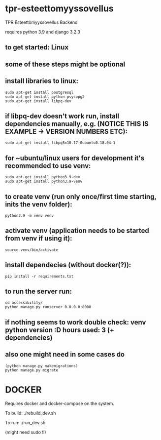 # tpr-esteettomyyssovellus

TPR Esteettömyyssovellus Backend

requires python 3.9 and django 3.2.3

## to get started: Linux

## some of these steps might be optional

## install libraries to linux:

```
sudo apt-get install postgresql
sudo apt-get install python-psycopg2
sudo apt-get install libpq-dev
```

## if libpq-dev doesn't work run, install dependencies manually, e.g. (NOTICE THIS IS EXAMPLE -> VERSION NUMBERS ETC):

```
sudo apt-get install libpq5=10.17-0ubuntu0.18.04.1
```

## for ~ubuntu/linux users for development it's recommended to use venv:

```
sudo apt-get install python3.9-dev
sudo apt-get install python3.9-venv
```

## to create venv (run only once/first time starting, inits the venv folder):

```
python3.9 -m venv venv
```

## activate venv (application needs to be started from venv if using it):

```
source venv/bin/activate
```

## install dependecies (without docker(?)):

```
pip install -r requirements.txt
```

## to run the server run:

```
cd accessibility/
python manage.py runserver 0.0.0.0:8000
```

## if nothing seems to work double check: venv python version :D hours used: 3 (+ dependencies)

## also one might need in some cases do

```
(python manage.py makemigrations)
python manage.py migrate
```


# DOCKER

Requires docker and docker-compose on the system.

To build:
./rebuild_dev.sh

To run:
./run_dev.sh

(might need sudo !!)
